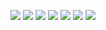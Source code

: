 ![](/img/proofs-from-the-book-128.jpg)
![](/img/proofs-from-the-book-129.jpg)
![](/img/proofs-from-the-book-130.jpg)
![](/img/proofs-from-the-book-131.jpg)
![](/img/proofs-from-the-book-132.jpg)
![](/img/proofs-from-the-book-133.jpg)
![](/img/proofs-from-the-book-134.jpg)
